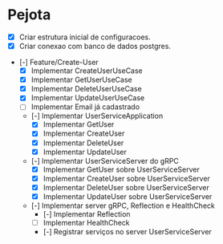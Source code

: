 # Pejota

- [x] Criar estrutura inicial de configuracoes.
- [x] Criar conexao com banco de dados postgres.
- [-] Feature/Create-User
  - [x] Implementar CreateUserUseCase
  - [x] Implementar GetUserUseCase
  - [x] Implementar DeleteUserUseCase
  - [x] Implementar UpdateUserUseCase
  - [ ] Implementar Email já cadastrado
  - [-] Implementar UserServiceApplication
    - [x] Implementar GetUser
    - [x] Implementar CreateUser
    - [x] Implementar DeleteUser
    - [x] Implementar UpdateUser
  - [-] Implementar UserServiceServer do gRPC
    - [x] Implementar GetUser sobre UserServiceServer
    - [x] Implementar CreateUser sobre UserServiceServer
    - [x] Implementar DeleteUser sobre UserServiceServer
    - [x] Implementar UpdateUser sobre UserServiceServer
  - [-] Implementar server gRPC, Reflection e HealthCheck
    - [-] Implementar Reflection
    - [ ] Implementar HealthCheck
    - [-] Registrar serviços no server UserServiceServer

